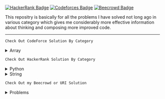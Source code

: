 [![HackerRank Badge](https://img.shields.io/badge/-Hackerrank-2EC866?style=for-the-badge&logo=HackerRank&logoColor=white)](https://www.hackerrank.com/niloysaha173)
[![Codeforces Badge](https://img.shields.io/badge/Codeforces-445f9d?style=for-the-badge&logo=Codeforces&logoColor=white)](https://codeforces.com/profile/niloysaha)
[![Beecrowd Badge](https://img.shields.io/badge/-beecrowd-A435F0?style=for-the-badge&logo=beecrowd&logoColor=white)](https://www.beecrowd.com.br/judge/en/profile/311349)

<div>

This repositry is basically for all the problems I have solved not long ago in various category which gives me considerably more effective information about thinking and composing more improved code.

</div>

<hr>

```sh
Check Out CodeForce Solution By Category
```

<details>

  <summary>Array</summary>
  <ul>
  <li><a href="https://github.com/Niloy173/Problem-Solving/blob/master/Array/Summation.java">Summation</a></li>
  <li><a href="https://github.com/Niloy173/Problem-Solving/blob/master/Array/Searching.java">Searching</a></li>
  <li><a href="https://github.com/Niloy173/Problem-Solving/blob/master/Array/Replacement.java">Replacement</a></li>
  <li><a href="https://github.com/Niloy173/Problem-Solving/blob/master/Array/Postitons.java">Postions in array</a></li>
  <li><a href="https://github.com/Niloy173/Problem-Solving/blob/master/Array/Lowest.java">Lowest Number</a></li>
  <li><a href="https://github.com/Niloy173/Problem-Solving/blob/master/Array/Reverse.java">Reversing</a></li>
  <li><a href="https://github.com/Niloy173/Problem-Solving/blob/master/Array/Palindrome.java">Palindrome Array</a></li>
  <li><a href="https://github.com/Niloy173/Problem-Solving/blob/master/Array/Sorting.java">Sorting</a></li>
  <li><a href="https://github.com/Niloy173/Problem-Solving/blob/master/Array/SmallestPair.java">Smallest Pair</a></li>
  <li><a href="https://github.com/Niloy173/Problem-Solving/blob/master/Array/LuckyArray.java">Lucky Array</a></li>
  <li><a href="https://github.com/Niloy173/Problem-Solving/blob/master/Array/MaxSubArray.java">Max Subarray</a></li>
  <li><a href="https://github.com/Niloy173/Problem-Solving/blob/master/Array/SumDigit.java">Sum Digits</a></li>
  <li><a href="https://github.com/Niloy173/Problem-Solving/blob/master/Array/Fibonaci.java">Fibonacci</a></li>
  <li><a href="https://github.com/Niloy173/Problem-Solving/blob/master/Array/MinimizeNumber.java">Minimize Number</a></li>
  <li><a href="https://github.com/Niloy173/Problem-Solving/blob/master/Array/Subsequence.java">Is B a subsequence of A ?</a></li>
  <li><a href="https://github.com/Niloy173/Problem-Solving/blob/master/Array/BinarySearch.java">Binary Search</a></li>

  </ul>

</details>

```sh
Check Out HackerRank Solution By Category
```

<details>

  <summary>Python</summary>
  <ul>
  <li><a href="https://github.com/Niloy173/Problem-Solving/blob/master/HackerRank/Python/If_else.py">If ELSE</a></li>
  <li><a href="https://github.com/Niloy173/Problem-Solving/blob/master/HackerRank/Python/Arithmetic_Operators.py">Arithmetic Operator</a></li>
  <li><a href="https://github.com/Niloy173/Problem-Solving/blob/master/HackerRank/Python/division.py">Python Division</a></li>
  <li><a href="https://github.com/Niloy173/Problem-Solving/blob/master/HackerRank/Python/loops.py">Loops</a></li>
  <li><a href="https://github.com/Niloy173/Problem-Solving/blob/master/HackerRank/Python/write_function.py">Write a Function</a></li>
  <li><a href="https://github.com/Niloy173/Problem-Solving/blob/master/HackerRank/Python/print_function.py">Print Function</a></li>
  <li><a href="https://github.com/Niloy173/Problem-Solving/blob/master/HackerRank/Python/List.py">List Comprehensions</a></li>
  <li><a href="https://github.com/Niloy173/Problem-Solving/blob/master/HackerRank/Python/findTheRunner.py">Find the Runner-Up Score</a></li>
  <li><a href="https://github.com/Niloy173/Problem-Solving/blob/master/HackerRank/Python/NestedList.py">Nested Lists</a></li>
  <li><a href="https://github.com/Niloy173/Problem-Solving/blob/master/HackerRank/Python/FindingPercentage.py">Find the Percentage</a></li>
  </ul>
</details>

<details>

  <summary>String</summary>
  <ul>
  <li><a href="https://github.com/Niloy173/Problem-Solving/blob/master/HackerRank/String/FunnyString.java">Funny String</a></li>
  <li><a href="https://github.com/Niloy173/Problem-Solving/blob/master/HackerRank/String/AlternatingCharacter.py">Alternating Character</a></li>
  <li><a href="https://github.com/Niloy173/Problem-Solving/blob/master/HackerRank/String/StringConstructor.py">String Constructor</a></li>
  <li><a href="https://github.com/Niloy173/Problem-Solving/blob/master/HackerRank/String/SherlockValidString.py">Sherlock & Valid String</a></li>

</ul>
</details>

```sh
Check Out my Beecrowd or URI Solution
```

<details>

  <summary>Problems</summary>
  <ul>
  <li><a href="https://github.com/Niloy173/Problem-Solving/blob/master/Beecrowd/1001.c">	1001</a></li>
  <li><a href="https://github.com/Niloy173/Problem-Solving/blob/master/Beecrowd/1002.c">	1002</a></li>
  <li><a href="https://github.com/Niloy173/Problem-Solving/blob/master/Beecrowd/1003.c">	1003</a></li>
  <li><a href="https://github.com/Niloy173/Problem-Solving/blob/master/Beecrowd/1004.c">	1004</a></li>
  <li><a href="https://github.com/Niloy173/Problem-Solving/blob/master/Beecrowd/1005.c"> 1005</a></li>
  <li><a href="https://github.com/Niloy173/Problem-Solving/blob/master/Beecrowd/1006.c">	1006</a></li>
  <li><a href="https://github.com/Niloy173/Problem-Solving/blob/master/Beecrowd/1007.c">	1007</a></li>
  <li><a href="https://github.com/Niloy173/Problem-Solving/blob/master/Beecrowd/1008.c">	1008</a></li>
  <li><a href="https://github.com/Niloy173/Problem-Solving/blob/master/Beecrowd/1009.c">	1009</a></li>
  <li><a href="https://github.com/Niloy173/Problem-Solving/blob/master/Beecrowd/1010.c">	1010</a></li>
  </ul>
</details>
